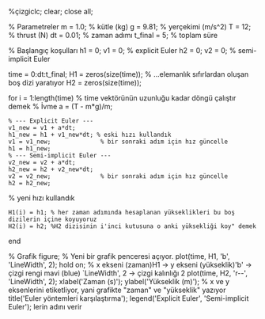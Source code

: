 %çizgiclc; clear; close all;

% Parametreler
m = 1.0;        % kütle (kg)
g = 9.81;       % yerçekimi (m/s^2)
T = 12;         % thrust (N)
dt = 0.01;      % zaman adımı
t_final = 5;    % toplam süre


% Başlangıç koşulları
h1 = 0; v1 = 0; % explicit Euler
h2 = 0; v2 = 0; % semi-implicit Euler

time = 0:dt:t_final;
H1 = zeros(size(time)); % ...elemanlık sıfırlardan oluşan boş dizi yaratıyor
H2 = zeros(size(time));

for i = 1:length(time) % time vektörünün uzunluğu kadar döngü çalıştır demek
    % İvme
    a = (T - m*g)/m;
    
    % --- Explicit Euler ---
    v1_new = v1 + a*dt;
    h1_new = h1 + v1_new*dt; % eski hızı kullandık
    v1 = v1_new;              % bir sonraki adım için hız güncelle
    h1 = h1_new; 
    % --- Semi-implicit Euler ---
    v2_new = v2 + a*dt;
    h2_new = h2 + v2_new*dt;
    v2 = v2_new;              % bir sonraki adım için hız güncelle
    h2 = h2_new; 
  % yeni hızı kullandık
    
    H1(i) = h1; % her zaman adımında hesaplanan yükseklikleri bu boş dizilerin içine koyuyoruz
    H2(i) = h2; %H2 dizisinin i'inci kutusuna o anki yüksekliği koy" demek
end

% Grafik
figure; % Yeni bir grafik penceresi açıyor.
plot(time, H1, 'b', 'LineWidth', 2); hold on; % x ekseni (zaman)H1 → y ekseni (yükseklik)'b' → çizgi rengi mavi (blue) `LineWidth', 2 → çizgi kalınlığı 2
plot(time, H2, 'r--', 'LineWidth', 2);
xlabel('Zaman (s)'); ylabel('Yükseklik (m)'); % x ve y eksenlerini etiketliyor, yani grafikte "zaman" ve "yükseklik" yazıyor
title('Euler yöntemleri karşılaştırma');
legend('Explicit Euler', 'Semi-implicit Euler'); lerin adını verir
